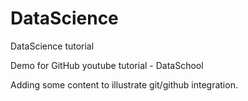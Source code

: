 # DataScience
DataScience tutorial

Demo for GitHub youtube tutorial - DataSchool

Adding some content to illustrate git/github integration.